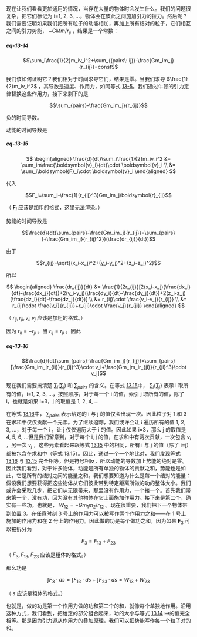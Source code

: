 现在让我们看看更加通用的情况，当存在大量的物体时会发生什么。我们的问题很复杂，把它们标记为 i=1, 2, 3, ...，物体会在彼此之间施加引力的拉力。然后呢？我们需要证明如果我们把所有粒子的动能相加，再加上所有结对的粒子，它们相互之间的引力势能， $-GMm/r_{ij}$ ，结果是一个常数：

##### eq-13-14

$$\sum_i\frac{1}{2}m_iv_i^2+\sum_{(pairs\: ij)}-\frac{Gm_im_j}{r_{ij}}=const$$

我们该如何证明它？我们相对于时间求导它们，结果是零。当我们求导 $\frac{1}{2}m_iv_i^2$ ，其导数是速度、作用力，如同等式 [13-5](/volume-1/13-work-and-potential-energy-A/13-1-energy-of-a-falling-body.md#eq-13-5)。我们通过牛顿的引力定律替换这些作用力，接下来剩下的是 

$$\sum_{pairs}-\frac{Gm_im_j}{r_{ij}}$$

负的时间导数。

动能的时间导数是

##### eq-13-15

$$
\begin{aligned}
\frac{d}{dt}\sum_i\frac{1}{2}m_iv_i^2
&= \sum_im\frac{\boldsymbol{v}_i}{dt}\cdot \boldsymbol{v}_i \\
&= \sum_i\boldsymbol{F}_i\cdot \boldsymbol{v}_i
\end{aligned}
$$

代入

$$F_i=\sum_j-\frac{1}{r_{ij}^3}Gm_im_j\boldsymbol{r}_{ij}$$

（ $\mathbf{F}_i$ 应该是加粗的格式，这里无法渲染。）

势能的时间导数是

$$\frac{d}{dt}\sum_{pairs}-\frac{Gm_im_j}{r_{ij}}=\sum_{pairs}(+\frac{Gm_im_j}{r_{ij}^2})(\frac{dr_{ij}}{dt})$$

由于

$$r_{ij}=\sqrt{(x_i-x_j)^2+(y_i-y_j)^2+(z_i-z_j)^2}$$

所以

$$
\begin{aligned}
\frac{dr_{ij}}{dt}
&= \frac{1}{2r_{ij}}[2(x_i-x_j)(\frac{dx_i}{dt}-\frac{dx_j}{dt})+2(y_i-y_j)(\frac{dy_i}{dt}-\frac{dy_j}{dt})+2(z_i-z_j)(\frac{dz_i}{dt}-\frac{dz_j}{dt})] \\
&= r_{ij}\cdot \frac{v_i-v_j}{r_{ij}} \\
&= r_{ij}\cdot \frac{v_i}{r_{ij}}+r_{ji}\cdot \frac{v_j}{r_{ji}}
\end{aligned}
$$

（ $r_{ij}, r_{ji}, v_i, v_j$ 应该是加粗的格式。）

因为 $r_{ij}=-r_{ji}$ ，当 $r_{ij}=r_{ji}$ 。因此

##### eq-13-16

$$\frac{d}{dt}\sum_{pairs}-\frac{Gm_im_j}{r_{ij}}=\sum_{pairs}[\frac{Gm_im_jr_{ij}}{r_{ij}^3}\cdot v_i+\frac{Gm_jm_ir_{ji}}{r_{ji}^3}\cdot v_j]$$

现在我们需要搞清楚 $\sum_i(\sum_j)$ 和 $\sum_{pairs}$ 的含义。在等式 [13.15](/volume-1/13-work-and-potential-energy-A/13-3-summation-of-energy.md#eq-13-15)中， $\sum_i\{\sum_j\}$ 表示 i 取所有的值，i=1, 2, 3, ...，按照顺序，对于每一个 i 的值，索引 j 取所有的值，除了 i。也就是如果 i=3，j 的取值是 1, 2, 4, ...

在等式 [13.16](/volume-1/13-work-and-potential-energy-A/13-3-summation-of-energy.md#eq-13-16)中， $\sum_{pairs}$ 表示给定的 i 与 j 的值仅会出现一次。因此粒子对 1 和 3 在求和中仅仅贡献一个元素。为了继续追踪，我们或许会让 i 遍历所有的值 1, 2, 3, ...，对于每一个 i ，让 j 仅仅遍历大于 i 的值。因此如果 i=3，那么 j 的取值是 4, 5, 6, ...但是我们留意到，对于每个 i, j 的值，在求和中有两次贡献，一次包含 $v_i$ ，另一次 $v_j$ ，这些元素看起来跟等式 [13.15](/volume-1/13-work-and-potential-energy-A/13-3-summation-of-energy.md#eq-13-15) 中的相同，所有 i 与 j 的值（除了 i=j）都被包含在求和中（等式 13.15）。因此，通过一个一个地比对，我们发现等式 [13.16](/volume-1/13-work-and-potential-energy-A/13-3-summation-of-energy.md#eq-13-16) 与 [13.15](/volume-1/13-work-and-potential-energy-A/13-3-summation-of-energy.md#eq-13-15) 完全相等，但是符号相反，所以动能的导数加上势能的绝对是零。因此我们看到，对于许多物体，动能是所有单独的物体的贡献之和，势能也是如此，它是所有的结对之间的能量之和。我们想要知道为什么是每一个结对的能量：假设我们想要获得把这些物体从它们彼此带到特定距离所做的功的整体大小。我们或许会采取几步，把它们从无限带来，那里没有作用力，一个接一个。首先我们带来第一个，没有功，因为没有其他物体在它上面施加作用力。接下来是第二个，确实有一些功，也就是， $W_{12}=-Gm_1m_2/r_{12}$ 。现在很重要，我们把下一个物体带到位置 3。在任意时刻 3 号上的作用力可以被写作两个作用力之和——在 1 号上施加的作用力和在 2 号上的作用力。因此做的功是每个做功之和，因为如果 $\boldsymbol{F}_3$ 可以被拆分为

$$F_3=F_{13}+F_{23}$$

（ $F_3,F_{13},F_{23}$ 应该是粗体的格式。）

那么功是

$$\int F_3\cdot ds=\int F_{13}\cdot ds+\int F_{23}\cdot ds=W_{13}+W_{23}$$

（ $s$ 应该是粗体的格式。）

也就是，做的功是第一个作用力做的功和第二个的和，就像每个单独地作用。沿用这种方式，我们看到，把给定的部分组合起来，功的大小与等式 [13.14](/volume-1/13-work-and-potential-energy-A/13-3-summation-of-energy.md#eq-13-14) 中的值完全相等。那是因为引力遵从作用力的叠加原理，我们可以把势能写作每一个粒子对的和。
